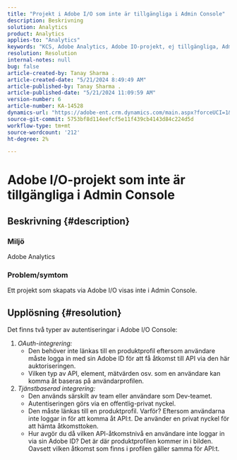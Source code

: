 ```yaml
---
title: "Projekt i Adobe I/O som inte är tillgängliga i Admin Console"
description: Beskrivning
solution: Analytics
product: Analytics
applies-to: "Analytics"
keywords: "KCS, Adobe Analytics, Adobe IO-projekt, ej tillgängliga, Admin Console, OAuth-integrering, tjänstbaserad integrering"
resolution: Resolution
internal-notes: null
bug: false
article-created-by: Tanay Sharma .
article-created-date: "5/21/2024 8:49:49 AM"
article-published-by: Tanay Sharma .
article-published-date: "5/21/2024 11:09:59 AM"
version-number: 6
article-number: KA-14528
dynamics-url: "https://adobe-ent.crm.dynamics.com/main.aspx?forceUCI=1&pagetype=entityrecord&etn=knowledgearticle&id=fbce010f-4f17-ef11-9f8a-6045bd006b25"
source-git-commit: 5753bf8d114eefcf5e11f439cb4143d84c224d5d
workflow-type: tm+mt
source-wordcount: '212'
ht-degree: 2%

---
```


# Adobe I/O-projekt som inte är tillgängliga i Admin Console

## Beskrivning {#description}


### Miljö

Adobe Analytics

### Problem/symtom

Ett projekt som skapats via Adobe I/O visas inte i Admin Console.


## Upplösning {#resolution}


Det finns två typer av autentiseringar i Adobe I/O Console:

1. *OAuth-integrering:*
   - Den behöver inte länkas till en produktprofil eftersom användare måste logga in med sin Adobe ID för att få åtkomst till API via den här auktoriseringen.
   - Vilken typ av API, element, mätvärden osv. som en användare kan komma åt baseras på användarprofilen.
2. *Tjänstbaserad integrering:*
   - Den används särskilt av team eller användare som Dev-teamet.
   - Autentiseringen görs via en offentlig-privat nyckel.
   - Den måste länkas till en produktprofil. Varför? Eftersom användarna inte loggar in för att komma åt API:t. De använder en privat nyckel för att hämta åtkomsttoken.
   - Hur avgör du då vilken API-åtkomstnivå en användare inte loggar in via sin Adobe ID? Det är där produktprofilen kommer in i bilden. Oavsett vilken åtkomst som finns i profilen gäller samma för API:t.

